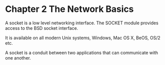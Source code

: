 # Chapter 2 The Network Basics

A socket is a low level networking interface. The SOCKET module provides access to the BSD socket interface.

It is available on all modern Unix systems, Windows, Mac OS X, BeOS, OS/2 etc.

A socket is a conduit between two applications that can communicate with one another.
